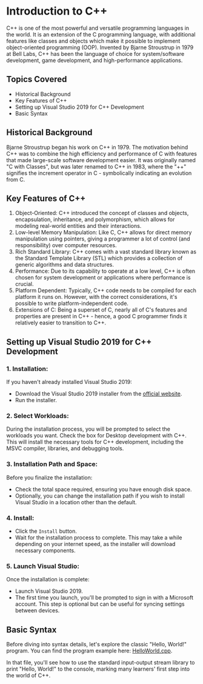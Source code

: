 # Introduction to C++
C++ is one of the most powerful and versatile programming languages in the world. It is an extension of the C programming language, with additional features like classes and objects which make it possible to implement object-oriented programming (OOP). Invented by Bjarne Stroustrup in 1979 at Bell Labs, C++ has been the language of choice for system/software development, game development, and high-performance applications.

## Topics Covered
- Historical Background
- Key Features of C++
- Setting up Visual Studio 2019 for C++ Development
- Basic Syntax

## Historical Background
Bjarne Stroustrup began his work on C++ in 1979. The motivation behind C++ was to combine the high efficiency and performance of C with features that made large-scale software development easier. It was originally named "C with Classes", but was later renamed to C++ in 1983, where the "++" signifies the increment operator in C - symbolically indicating an evolution from C.

## Key Features of C++
1. Object-Oriented:
C++ introduced the concept of classes and objects, encapsulation, inheritance, and polymorphism, which allows for modeling real-world entities and their interactions.
2. Low-level Memory Manipulation:
Like C, C++ allows for direct memory manipulation using pointers, giving a programmer a lot of control (and responsibility) over computer resources.
3. Rich Standard Library:
C++ comes with a vast standard library known as the Standard Template Library (STL) which provides a collection of generic algorithms and data structures.
4. Performance:
Due to its capability to operate at a low level, C++ is often chosen for system development or applications where performance is crucial.
5. Platform Dependent:
Typically, C++ code needs to be compiled for each platform it runs on. However, with the correct considerations, it's possible to write platform-independent code.
6. Extensions of C:
Being a superset of C, nearly all of C's features and properties are present in C++ - hence, a good C programmer finds it relatively easier to transition to C++.

## Setting up Visual Studio 2019 for C++ Development
### 1. Installation:
If you haven't already installed Visual Studio 2019:

- Download the Visual Studio 2019 installer from the [official website](https://learn.microsoft.com/en-us/visualstudio/releases/2019/release-notes).
- Run the installer.

### 2. Select Workloads:
During the installation process, you will be prompted to select the workloads you want. Check the box for Desktop development with C++. This will install the necessary tools for C++ development, including the MSVC compiler, libraries, and debugging tools.

### 3. Installation Path and Space:
Before you finalize the installation:

- Check the total space required, ensuring you have enough disk space.
- Optionally, you can change the installation path if you wish to install Visual Studio in a location other than the default.

### 4. Install:
- Click the `Install` button.
- Wait for the installation process to complete. This may take a while depending on your internet speed, as the installer will download necessary components.

### 5. Launch Visual Studio:
Once the installation is complete:

- Launch Visual Studio 2019.
- The first time you launch, you'll be prompted to sign in with a Microsoft account. This step is optional but can be useful for syncing settings between devices.

## Basic Syntax
Before diving into syntax details, let's explore the classic "Hello, World!" program. You can find the program example here: [HelloWorld.cpp](https://github.com/T3mps/CodingLodestar/blob/main/Modules/1_introduction_to_cpp/what_is_cpp/HelloWorld.cpp).

In that file, you'll see how to use the standard input-output stream library to print "Hello, World!" to the console, marking many learners' first step into the world of C++.
